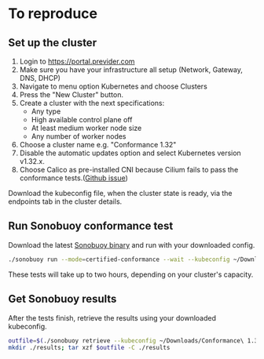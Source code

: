 # To reproduce

## Set up the cluster

1. Login to https://portal.previder.com
2. Make sure you have your infrastructure all setup (Network, Gateway, DNS, DHCP)
2. Navigate to menu option Kubernetes and choose Clusters
2. Press the "New Cluster" button.
2. Create a cluster with the next specifications:
   - Any type
   - High available control plane off
   - At least medium worker node size
   - Any number of worker nodes
2. Choose a cluster name e.g. "Conformance 1.32"
2. Disable the automatic updates option and select Kubernetes version v1.32.x.
2. Choose Calico as pre-installed CNI because Cilium fails to pass the conformance tests.([Github issue](https://github.com/cilium/cilium/issues/9207))

Download the kubeconfig file, when the cluster state is ready, via the endpoints tab in the cluster details.

## Run Sonobuoy conformance test
Download the latest [Sonobuoy binary](https://github.com/vmware-tanzu/sonobuoy/releases) and run with your downloaded config.
```bash
./sonobuoy run --mode=certified-conformance --wait --kubeconfig ~/Downloads/Conformance\ 1.32-kubeconfig
```

These tests will take up to two hours, depending on your cluster's capacity.

## Get Sonobuoy results
After the tests finish, retrieve the results using your downloaded kubeconfig.
```bash
outfile=$(./sonobuoy retrieve --kubeconfig ~/Downloads/Conformance\ 1.32-kubeconfig)
mkdir ./results; tar xzf $outfile -C ./results
```

